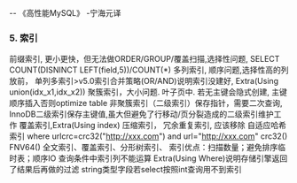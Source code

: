 -- 《高性能MySQL》 -宁海元译

### 5. 索引
前缀索引, 更小更快，但无法做ORDER/GROUP/覆盖扫描,选择性问题, SELECT COUNT(DISNINCT LEFT(field,5))/COUNT(\*)
多列索引, 顺序问题,选择性高的列放前， 单列多索引>v5.0索引合并策略(OR/AND)说明索引没建好, Extra(Using union(idx_x1,idx_x2))
聚簇索引，大小问题. 叶子页中. 若无主键会隐式创建, 主键顺序插入否则optimize table
非聚簇索引（二级索引）保存指针，需要二次查询, InnoDB二级索引保存主键值,虽大但避免了行移动/页分裂造成的二级索引维护工作
覆盖索引,Extra(Using index)
压缩索引，
冗余重复索引, 应该移除
自适应哈希索引
where urlcrc=crc32("http://xxx.com") and url="http://xxx.com"
crc32() FNV64()
全文索引、覆盖索引、分形树索引、
索引优点：扫描数量；避免排序临时表；顺序IO
查询条件中索引列不能运算
Extra(Using Where)说明存储引擎返回了结果后再做的过滤
string类型字段若select按照int查询用不到索引
